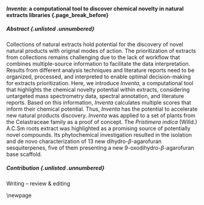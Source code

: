 #### *Inventa*: a computational tool to discover chemical novelty in natural  extracts libraries {.page_break_before}

##### Abstract {.unlisted .unnumbered}

Collections of natural extracts hold potential for the discovery of novel natural products with original modes of action.
The prioritization of extracts from collections remains challenging due to the lack of workflow that combines multiple-source information to facilitate the data interpretation.
Results from different analysis techniques and literature reports need to be organized, processed, and interpreted to enable optimal decision-making for extracts prioritization.
Here, we introduce *Inventa*, a computational tool that highlights the chemical novelty potential within extracts, considering untargeted mass spectrometry data, spectral annotation, and literature reports.
Based on this information, *Inventa* calculates multiple scores that inform their chemical potential.
Thus, *Inventa* has the potential to accelerate new natural products discovery.
*Inventa* was applied to a set of plants from the Celastraceae family as a proof of concept.
The *Pristimera indica* (Willd.) A.C.Sm roots extract was highlighted as a promising source of potentially novel compounds.
Its phytochemical investigation resulted in the isolation and de novo characterization of 13 new dihydro-*β*-agarofuran sesquiterpenes, five of them presenting a new 9-oxodihydro-*β*-agarofuran base scaffold.

##### Contribution {.unlisted .unnumbered}

<!-- Conceptualization, -->
<!-- Data curation, -->
<!-- Formal Analysis, -->
<!-- Funding acquisition, -->
<!-- Investigation, -->
<!-- Methodology, -->
<!-- Project administration, -->
<!-- Resources, -->
<!-- Software, -->
<!-- Supervision, -->
<!-- Validation, -->
<!-- Visualization, -->
<!-- Writing – original draft, -->
Writing – review & editing

\newpage